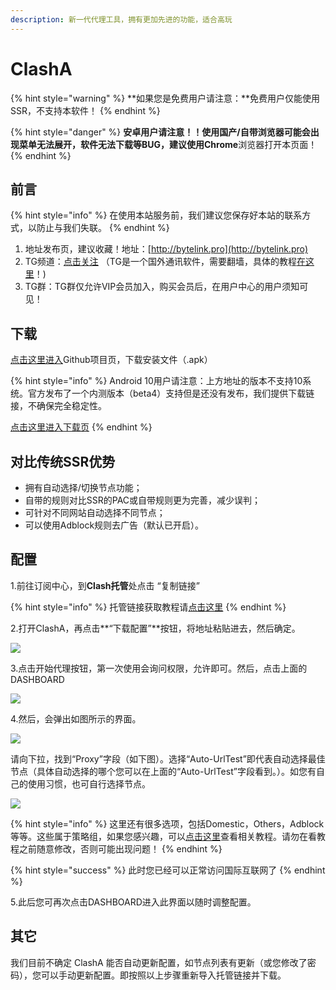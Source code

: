 ```yaml
---
description: 新一代代理工具，拥有更加先进的功能，适合高玩
---
```


# ClashA

{% hint style="warning" %}
**如果您是免费用户请注意：**免费用户仅能使用SSR，不支持本软件！
{% endhint %}

{% hint style="danger" %}
**安卓用户请注意！！**使用国产/自带浏览器可能会出现菜单无法展开，软件无法下载等BUG，建议使用**Chrome**浏览器打开本页面！
{% endhint %}


## 前言

{% hint style="info" %}
在使用本站服务前，我们建议您保存好本站的联系方式，以防止与我们失联。
{% endhint %}

1. 地址发布页，建议收藏！地址：[http://bytelink.pro](http://bytelink.pro)
2. TG频道：[点击关注](https://t.me/bytelink) （TG是一个国外通讯软件，需要翻墙，具体的教程[在这里](../../advanced/telegram.md)！\)
3. TG群：TG群仅允许VIP会员加入，购买会员后，在用户中心的用户须知可见！

## 下载

[点击这里进入](https://github.com/ccg2018/ClashA/releases)Github项目页，下载安装文件（.apk）

{% hint style="info" %}
Android 10用户请注意：上方地址的版本不支持10系统。官方发布了一个内测版本（beta4）支持但是还没有发布，我们提供下载链接，不确保完全稳定性。

[点击这里进入下载页](https://www.lanzous.com/i6uthhe)
{% endhint %}

## 对比传统SSR优势

* 拥有自动选择/切换节点功能；
* 自带的规则对比SSR的PAC或自带规则更为完善，减少误判；
* 可针对不同网站自动选择不同节点；
* 可以使用Adblock规则去广告（默认已开启）。

## 配置

1.前往订阅中心，到**Clash托管**处点击 “复制链接”

{% hint style="info" %}
托管链接获取教程请[点击这里](../../panel.md#ding-yue-tuo-guan-lian-jie)
{% endhint %}

2.打开ClashA，再点击**“下载配置”**按钮，将地址粘贴进去，然后确定。

![](../../.gitbook/assets/screenshot_20190611-141609.jpg)

3.点击开始代理按钮，第一次使用会询问权限，允许即可。然后，点击上面的DASHBOARD

![](../../.gitbook/assets/snipaste_2019-06-11_14-52-21.png)

4.然后，会弹出如图所示的界面。

![](../../.gitbook/assets/screenshot_20190611-141625.jpg)

请向下拉，找到“Proxy”字段（如下图）。选择“Auto-UrlTest”即代表自动选择最佳节点（具体自动选择的哪个您可以在上面的“Auto-UrlTest”字段看到。）。如您有自己的使用习惯，也可自行选择节点。

![](../../.gitbook/assets/snipaste_2019-06-11_14-55-31.png)

{% hint style="info" %}
这里还有很多选项，包括Domestic，Others，Adblock等等。这些属于策略组，如果您感兴趣，可以[点击这里](../../advanced/rules.md)查看相关教程。请勿在看教程之前随意修改，否则可能出现问题！
{% endhint %}

{% hint style="success" %}
此时您已经可以正常访问国际互联网了
{% endhint %}

5.此后您可再次点击DASHBOARD进入此界面以随时调整配置。

## 其它

我们目前不确定 ClashA 能否自动更新配置，如节点列表有更新（或您修改了密码），您可以手动更新配置。即按照以上步骤重新导入托管链接并下载。


